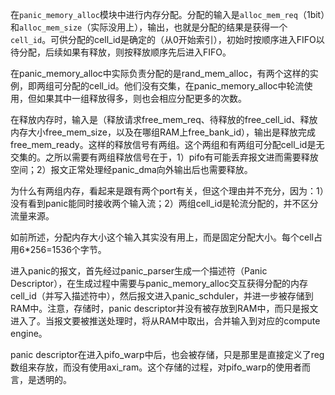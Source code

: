 在`panic_memory_alloc`模块中进行内存分配。分配的输入是`alloc_mem_req`（1bit）和`alloc_mem_size`（实际没用上），输出，也就是分配的结果是获得一个`cell_id`。可供分配的cell_id是确定的（从0开始索引），初始时按顺序进入FIFO以待分配，后续如果有释放，则按释放顺序先后进入FIFO。

在panic_memory_alloc中实际负责分配的是rand_mem_alloc，有两个这样的实例，即两组可分配的cell_id。他们没有交集，在panic_memory_alloc中轮流使用，但如果其中一组释放得多，则也会相应分配更多的次数。

在释放内存时，输入是（释放请求free_mem_req、待释放的free_cell_id、释放内存大小free_mem_size，以及在哪组RAM上free_bank_id），输出是释放完成free_mem_ready。这样的释放信号有两组。这个两组和有两组可分配cell_id是无交集的。之所以需要有两组释放信号在于，1）pifo有可能丢弃报文进而需要释放空间；2）报文正常处理经panic_dma向外输出后也需要释放。

为什么有两组内存，看起来是跟有两个port有关，但这个理由并不充分，因为：1）没有看到panic能同时接收两个输入流；2）两组cell_id是轮流分配的，并不区分流量来源。

如前所述，分配内存大小这个输入其实没有用上，而是固定分配大小。每个cell占用6*256=1536个字节。

进入panic的报文，首先经过panic_parser生成一个描述符（Panic Descriptor），在生成过程中需要与panic_memory_alloc交互获得分配的内存cell_id（并写入描述符中），然后报文进入panic_schduler，并进一步被存储到RAM中。注意，存储时，panic descriptor并没有被存放到RAM中，而只是报文进入了。当报文要被推送处理时，将从RAM中取出，合并输入到对应的compute engine。

panic descriptor在进入pifo_warp中后，也会被存储，只是那里是直接定义了reg数组来存放，而没有使用axi_ram。这个存储的过程，对pifo_warp的使用者而言，是透明的。